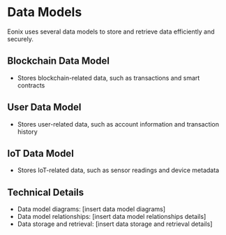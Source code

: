 # Data Models

Eonix uses several data models to store and retrieve data efficiently and securely.

## Blockchain Data Model

* Stores blockchain-related data, such as transactions and smart contracts

## User Data Model

* Stores user-related data, such as account information and transaction history

## IoT Data Model

* Stores IoT-related data, such as sensor readings and device metadata

## Technical Details

* Data model diagrams: [insert data model diagrams]
* Data model relationships: [insert data model relationships details]
* Data storage and retrieval: [insert data storage and retrieval details]
